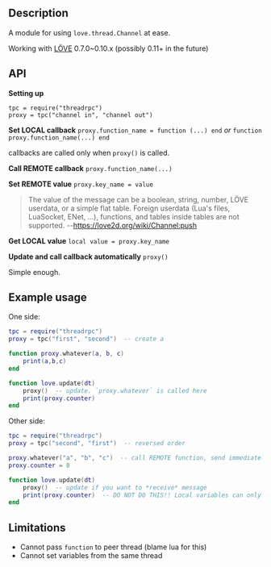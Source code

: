 ## Description

A module for using `love.thread.Channel` at ease.

Working with [LÖVE](https://love2d.org/) 0.7.0~0.10.x (possibly 0.11+ in the future)

## API

**Setting up**
```
tpc = require("threadrpc")
proxy = tpc("channel in", "channel out")
```

**Set LOCAL callback**
`proxy.function_name = function (...) end`
*or* `function proxy.function_name(...) end`

callbacks are called only when `proxy()` is called.

**Call REMOTE callback**
`proxy.function_name(...)`

**Set REMOTE value**
`proxy.key_name = value`

> The value of the message can be a boolean, string, number, LÖVE userdata, or a simple flat table. Foreign userdata (Lua's files, LuaSocket, ENet, ...), functions, and tables inside tables are not supported. --https://love2d.org/wiki/Channel:push

**Get LOCAL value**
`local value = proxy.key_name`

**Update and call callback automatically**
`proxy()`

Simple enough.

## Example usage

One side:
``` lua
tpc = require("threadrpc")
proxy = tpc("first", "second")  -- create a 

function proxy.whatever(a, b, c)
    print(a,b,c)
end

function love.update(dt)
    proxy()  -- update. `proxy.whatever` is called here
    print(proxy.counter)
end
```

Other side:
``` lua
tpc = require("threadrpc")
proxy = tpc("second", "first")  -- reversed order

proxy.whatever("a", "b", "c")  -- call REMOTE function, send immediately
proxy.counter = 0

function love.update(dt)
    proxy()  -- update if you want to *receive* message
    print(proxy.counter)  -- DO NOT DO THIS!! Local variables can only be set remotely.
end
```

## Limitations

- Cannot pass `function` to peer thread (blame lua for this)
- Cannot set variables from the same thread
